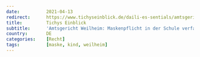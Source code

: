 ```yaml
---
date:          2021-04-13
redirect:      https://www.tichyseinblick.de/daili-es-sentials/amtsgericht-weilheim-maskenpflicht-in-der-schule-verfassungswidrig/
title:         Tichys Einblick
subtitle:      'Amtsgericht Weilheim: Maskenpflicht in der Schule verfassungswidrig'
country:       DE
categories:    [Recht]
tags:          [maske, kind, weilheim]
---
```

